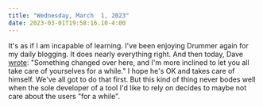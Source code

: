 ```yaml
---
title: "Wednesday, March  1, 2023"
date: 2023-03-01T19:58:16.10-4:00
---
```


It's as if I am incapable of learning. I've been enjoying Drummer again for my daily blogging. It does nearly everything right. And then today, Dave [wrote](http://scripting.com/2023/03/01.html#a140916): "Something changed over here, and I'm more inclined to let you all take care of yourselves for a while." I hope he's OK and takes care of himself. We've all got to do that first. But this kind of thing never bodes well when the sole developer of a tool I'd like to rely on decides to maybe not care about the users "for a while".
